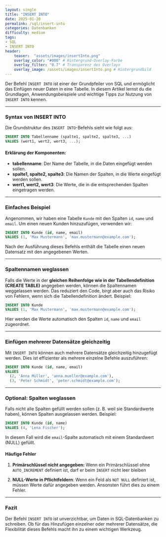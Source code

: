 ```yaml
---
layout: single
title: "INSERT INTO"
date: 2025-01-20
permalink: /sql/insert-into
categories: Datenbanken
difficulty: medium
tags:
- SQL
- INSERT INTO
header:
    teaser:  "assets/images/insertInto.png"
    overlay_color: "#000" # Hintergrund-Overlay-Farbe
    overlay_filter: "0.7" # Transparenz des Overlays
    overlay_image: /assets/images/insertInto.png # Hintergrundbild
---
```


Der Befehl `INSERT INTO` ist einer der Grundpfeiler von SQL und ermöglicht das Einfügen neuer Daten in eine Tabelle. In diesem Artikel lernst du die Grundlagen, Anwendungsbeispiele und wichtige Tipps zur Nutzung von `INSERT INTO` kennen.

---

### Syntax von INSERT INTO
Die Grundstruktur des `INSERT INTO`-Befehls sieht wie folgt aus:

```sql
INSERT INTO Tabellenname (spalte1, spalte2, spalte3, ...)
VALUES (wert1, wert2, wert3, ...);
```

#### Erklärung der Komponenten:
- **tabellenname**: Der Name der Tabelle, in die Daten eingefügt werden sollen.
- **spalte1, spalte2, spalte3**: Die Namen der Spalten, in die Werte eingefügt werden sollen.
- **wert1, wert2, wert3**: Die Werte, die in die entsprechenden Spalten eingetragen werden.

---

### Einfaches Beispiel
Angenommen, wir haben eine Tabelle `Kunde` mit den Spalten `id`, `name` und `email`. Um einen neuen Kunden hinzuzufügen, verwenden wir:

```sql
INSERT INTO Kunde (id, name, email)
VALUES (1, 'Max Mustermann', 'max.mustermann@example.com');
```

Nach der Ausführung dieses Befehls enthält die Tabelle einen neuen Datensatz mit den angegebenen Werten.

---

### Spaltennamen weglassen
Falls die Werte in der **gleichen Reihenfolge wie in der Tabellendefinition (CREATE TABLE)** angegeben werden, können die Spaltennamen weggelassen werden. Das reduziert den Code, birgt aber auch das Risiko von Fehlern, wenn sich die Tabellendefinition ändert. Beispiel:

```sql
INSERT INTO Kunde
VALUES (1, 'Max Mustermann', 'max.mustermann@example.com');
```

Hier werden die Werte automatisch den Spalten `id`, `name` und `email` zugeordnet.

---

### Einfügen mehrerer Datensätze gleichzeitig
Mit `INSERT INTO` können auch mehrere Datensätze gleichzeitig hinzugefügt werden. Dies ist effizienter als mehrere einzelne Befehle auszuführen:

```sql
INSERT INTO Kunde (id, name, email)
VALUES 
  (2, 'Anna Müller', 'anna.mueller@example.com'),
  (3, 'Peter Schmidt', 'peter.schmidt@example.com');
```

---

### Optional: Spalten weglassen
Falls nicht alle Spalten gefüllt werden sollen (z. B. weil sie Standardwerte haben), können Spalten ausgelassen werden. Beispiel:

```sql
INSERT INTO Kunde (id, name)
VALUES (4, 'Lena Fischer');
```

In diesem Fall wird die `email`-Spalte automatisch mit einem Standardwert (NULL) gefüllt.

#### Häufige Fehler
1.	**Primärschlüssel nicht angegeben:**
Wenn ein Primärschlüssel ohne `AUTO_INCREMENT` definiert ist, darf er beim `INSERT` nicht leer bleiben

1. **NULL-Werte in Pflichtfeldern**:
Wenn ein Feld als `NOT NULL` definiert ist, müssen Werte dafür angegeben werden. Ansonsten führt dies zu einem Fehler.

---

### Fazit
Der Befehl `INSERT INTO` ist unverzichtbar, um Daten in SQL-Datenbanken zu schreiben. Ob für das Hinzufügen einzelner oder mehrerer Datensätze, die Flexibilität dieses Befehls macht ihn zu einem wichtigen Werkzeug.
